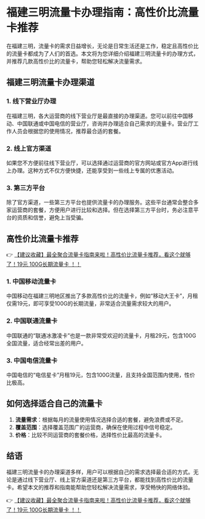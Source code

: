 # 福建三明流量卡办理指南：高性价比流量卡推荐

在福建三明，流量卡的需求日益增长，无论是日常生活还是工作，稳定且高性价比的流量卡都成为了人们的首选。本文将为您详细介绍福建三明流量卡的办理方式，并推荐几款高性价比的流量卡，帮助您轻松解决流量需求。

## 福建三明流量卡办理渠道

### 1. 线下营业厅办理
在福建三明，各大运营商的线下营业厅是最直接的办理渠道。您可以前往中国移动、中国联通或中国电信的营业厅，咨询并办理适合自己需求的流量卡。营业厅工作人员会根据您的使用情况，推荐最合适的套餐。

### 2. 线上官方渠道
如果您不方便前往线下营业厅，可以选择通过运营商的官方网站或官方App进行线上办理。这种方式不仅方便快捷，还能享受到一些线上专属的优惠活动。

### 3. 第三方平台
除了官方渠道，一些第三方平台也提供流量卡的办理服务。这些平台通常会整合多家运营商的套餐，方便用户进行比较和选择。但在选择第三方平台时，务必注意平台的资质和信誉，避免上当受骗。

## 高性价比流量卡推荐

👉 [【建议收藏】最全聚合流量卡指南来啦！高性价比流量卡推荐，看这个就够了！19元 100G长期流量卡 ！！](https://bit.ly/Liuliangka)

### 1. 中国移动流量卡
中国移动在福建三明地区推出了多款高性价比的流量卡，例如“移动大王卡”，月租仅需19元，即可享受100G的长期流量，非常适合流量需求较大的用户。

### 2. 中国联通流量卡
中国联通的“联通冰激凌卡”也是一款非常受欢迎的流量卡，月租29元，包含100G全国流量，适合经常出差的用户。

### 3. 中国电信流量卡
中国电信的“电信星卡”月租19元，包含100G流量，且支持全国范围内使用，性价比极高。

## 如何选择适合自己的流量卡

1. **流量需求**：根据每月的流量使用情况选择合适的套餐，避免浪费或不足。
2. **覆盖范围**：选择覆盖范围广的运营商，确保在使用过程中信号稳定。
3. **价格**：比较不同运营商的套餐价格，选择性价比最高的流量卡。

## 结语

福建三明流量卡的办理渠道多样，用户可以根据自己的需求选择最合适的方式。无论是通过线下营业厅、线上官方渠道还是第三方平台，都能找到高性价比的流量卡。希望本文的推荐和指南能帮助您轻松解决流量需求，享受畅快的网络体验。

👉 [【建议收藏】最全聚合流量卡指南来啦！高性价比流量卡推荐，看这个就够了！19元 100G长期流量卡 ！！](https://bit.ly/Liuliangka)